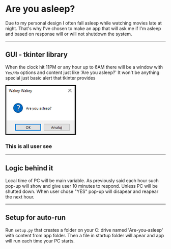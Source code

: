 # Are you asleep?

Due to my personal design I often fall asleep while watching movies late at night. That's why I've chosen to make an app that will ask me if I'm asleep and based on response will or will not shutdown the system.

---

## GUI - tkinter library

When the clock hit 11PM or any hour up to 6AM there will be a window with ```Yes/No``` options and content just like 'Are you asleep?' It won't be anything special just basic alert that tkinter provides

![window_pop-up](/md-images/window.png)
### This is all user see

---

## Logic behind it

Local time of PC will be main variable. As previously said each hour such pop-up will show and give user 10 minutes to respond. Unless PC will be shutted down. When user chose "YES" pop-up will disapear and reapear the next hour.

---

## Setup for auto-run

Run ```setup.py``` that creates a folder on your C: drive named 'Are-you-asleep' with content from app folder.
Then a file in startup folder will apear and app will run each time your PC starts.